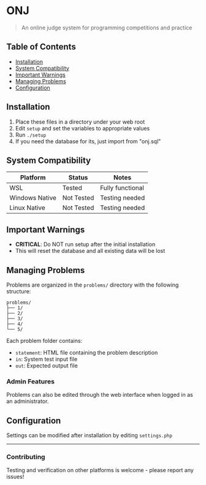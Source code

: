 # ONJ

> An online judge system for programming competitions and practice

## Table of Contents
- [Installation](#installation)
- [System Compatibility](#system-compatibility)
- [Important Warnings](#important-warnings)
- [Managing Problems](#managing-problems)
- [Configuration](#configuration)

##  Installation
1. Place these files in a directory under your web root
2. Edit `setup` and set the variables to appropriate values
3. Run `./setup`
4. If you need the database for its, just import from "onj.sql"

## System Compatibility
| Platform | Status | Notes |
|----------|--------|-------|
| WSL | Tested | Fully functional |
| Windows Native | Not Tested | Testing needed |
| Linux Native | Not Tested | Testing needed |

## Important Warnings
- **CRITICAL**: Do NOT run setup after the initial installation
- This will reset the database and all existing data will be lost

## Managing Problems
Problems are organized in the `problems/` directory with the following structure:

```
problems/
├── 1/
├── 2/
├── 3/
├── 4/
└── 5/
```

Each problem folder contains:
- `statement`: HTML file containing the problem description
- `in`: System test input file
- `out`: Expected output file

### Admin Features
Problems can also be edited through the web interface when logged in as an administrator.

## Configuration
Settings can be modified after installation by editing `settings.php`

---

### Contributing
Testing and verification on other platforms is welcome - please report any issues!